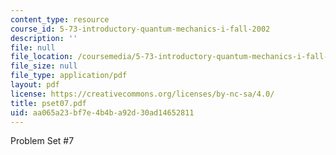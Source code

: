```yaml
---
content_type: resource
course_id: 5-73-introductory-quantum-mechanics-i-fall-2002
description: ''
file: null
file_location: /coursemedia/5-73-introductory-quantum-mechanics-i-fall-2002/aa065a23bf7e4b4ba92d30ad14652811_pset07.pdf
file_size: null
file_type: application/pdf
layout: pdf
license: https://creativecommons.org/licenses/by-nc-sa/4.0/
title: pset07.pdf
uid: aa065a23-bf7e-4b4b-a92d-30ad14652811
---
```

Problem Set #7